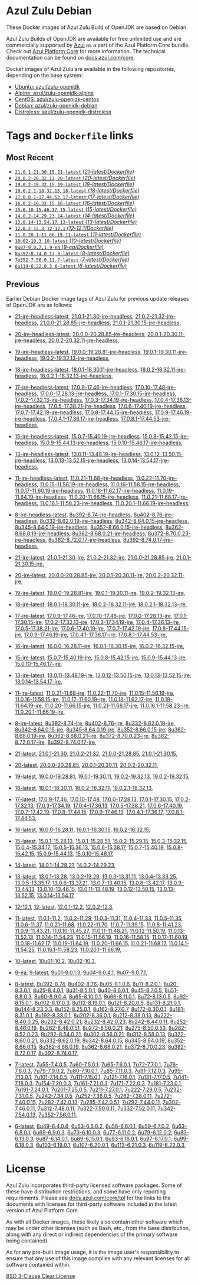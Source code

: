 Azul Zulu Debian
================

These Docker images of Azul Zulu Build of OpenJDK are based on Debian.

Azul Zulu Builds of OpenJDK are available for free unlimited use and are commercially supported by [Azul][1] as a part of the Azul Platform Core bundle.
Check out [Azul Platform Core][2] for more information. The technical documentation can be found on [docs.azul.com/core][3].

Docker images of Azul Zulu are available in the following repositories, depending on the base system:

  * [Ubuntu: azul/zulu-openjdk][4]
  * [Alpine: azul/zulu-openjdk-alpine][5]
  * [CentOS: azul/zulu-openjdk-centos][6]
  * [Debian: azul/zulu-openjdk-debian][7]
  * [Distroless: azul/zulu-openjdk-distroless][8]

Tags and `Dockerfile` links
===========================

Most Recent
-----------


  * [`21.0.1-21.30.15`, `21-latest` (*21-latest/Dockerfile)*][11]
  * [`20.0.2-20.32.11`, `20-latest` (*20-latest/Dockerfile)*][26]
  * [`19.0.2-19.32.15`, `19-latest` (*19-latest/Dockerfile)*][38]
  * [`18.0.2.1-18.32.13`, `18-latest` (*18-latest/Dockerfile)*][51]
  * [`17.0.8.1-17.44.53`, `17-latest` (*17-latest/Dockerfile)*][63]
  * [`16.0.2-16.32.15`, `16-latest` (*16-latest/Dockerfile)*][108]
  * [`15.0.10-15.46.17`, `15-latest` (*15-latest/Dockerfile)*][116]
  * [`14.0.2-14.29.23`, `14-latest` (*14-latest/Dockerfile)*][138]
  * [`13.0.14-13.54.17`, `13-latest` (*13-latest/Dockerfile)*][141]
  * [`12.0.2-12.3`, `12-12.1` (*12-12.1/Dockerfile)*][166]
  * [`11.0.20.1-11.66.19`, `11-latest` (*11-latest/Dockerfile)*][170]
  * [`10u02-10.3`, `10-latest` (*10-latest/Dockerfile)*][221]
  * [`9u07-9.0.7.1`, `9-ea` (*9-ea/Dockerfile)*][224]
  * [`8u392-8.74.0.17`, `8-latest` (*8-latest/Dockerfile)*][229]
  * [`7u352-7.56.0.11`, `7-latest` (*7-latest/Dockerfile)*][303]
  * [`6u119-6.22.0.3`, `6-latest` (*6-latest/Dockerfile)*][341]

Previous
--------

Earlier Debian Docker image tags of Azul Zulu for previous update releases of OpenJDK are as follows:


  * [21-jre-headless-latest][21],
  [21.0.1-21.30-jre-headless][22],
  [21.0.2-21.32-jre-headless][23],
  [21.0.0-21.28.85-jre-headless][24],
  [21.0.1-21.30.15-jre-headless][25],
  
  * [20-jre-headless-latest][34],
  [20.0.0-20.28.85-jre-headless][35],
  [20.0.1-20.30.11-jre-headless][36],
  [20.0.2-20.32.11-jre-headless][37],
  
  * [19-jre-headless-latest][47],
  [19.0.0-19.28.81-jre-headless][48],
  [19.0.1-19.30.11-jre-headless][49],
  [19.0.2-19.32.13-jre-headless][50],
  
  * [18-jre-headless-latest][59],
  [18.0.1-18.30.11-jre-headless][60],
  [18.0.2-18.32.11-jre-headless][61],
  [18.0.2.1-18.32.13-jre-headless][62],
  
  * [17-jre-headless-latest][93],
  [17.0.9-17.46-jre-headless][94],
  [17.0.10-17.48-jre-headless][95],
  [17.0.0-17.28.13-jre-headless][96],
  [17.0.1-17.30.15-jre-headless][97],
  [17.0.2-17.32.13-jre-headless][98],
  [17.0.3-17.34.19-jre-headless][99],
  [17.0.4-17.36.13-jre-headless][100],
  [17.0.5-17.38.21-jre-headless][101],
  [17.0.6-17.40.19-jre-headless][102],
  [17.0.7-17.42.19-jre-headless][103],
  [17.0.8-17.44.15-jre-headless][104],
  [17.0.9-17.46.19-jre-headless][105],
  [17.0.4.1-17.36.17-jre-headless][106],
  [17.0.8.1-17.44.53-jre-headless][107],
  
  * [15-jre-headless-latest][133],
  [15.0.7-15.40.19-jre-headless][134],
  [15.0.8-15.42.15-jre-headless][135],
  [15.0.9-15.44.13-jre-headless][136],
  [15.0.10-15.46.17-jre-headless][137],
  
  * [13-jre-headless-latest][161],
  [13.0.11-13.48.19-jre-headless][162],
  [13.0.12-13.50.15-jre-headless][163],
  [13.0.13-13.52.15-jre-headless][164],
  [13.0.14-13.54.17-jre-headless][165],
  
  * [11-jre-headless-latest][207],
  [11.0.21-11.68-jre-headless][210],
  [11.0.22-11.70-jre-headless][211],
  [11.0.15-11.56.19-jre-headless][212],
  [11.0.16-11.58.15-jre-headless][213],
  [11.0.17-11.60.19-jre-headless][214],
  [11.0.18-11.62.17-jre-headless][215],
  [11.0.19-11.64.19-jre-headless][216],
  [11.0.20-11.66.15-jre-headless][217],
  [11.0.21-11.68.17-jre-headless][218],
  [11.0.16.1-11.58.23-jre-headless][219],
  [11.0.20.1-11.66.19-jre-headless][220],
  
  * [8-jre-headless-latest][291],
  [8u392-8.74-jre-headless][292],
  [8u402-8.76-jre-headless][293],
  [8u332-8.62.0.19-jre-headless][294],
  [8u342-8.64.0.15-jre-headless][295],
  [8u345-8.64.0.19-jre-headless][296],
  [8u352-8.66.0.15-jre-headless][297],
  [8u362-8.68.0.19-jre-headless][298],
  [8u362-8.68.0.21-jre-headless][299],
  [8u372-8.70.0.23-jre-headless][300],
  [8u382-8.72.0.17-jre-headless][301],
  [8u392-8.74.0.17-jre-headless][302],
  
  * [21-jre-latest][14],
  [21.0.1-21.30-jre][17],
  [21.0.2-21.32-jre][18],
  [21.0.0-21.28.85-jre][19],
  [21.0.1-21.30.15-jre][20],
  
  * [20-jre-latest][27],
  [20.0.0-20.28.85-jre][31],
  [20.0.1-20.30.11-jre][32],
  [20.0.2-20.32.11-jre][33],
  
  * [19-jre-latest][39],
  [19.0.0-19.28.81-jre][44],
  [19.0.1-19.30.11-jre][45],
  [19.0.2-19.32.13-jre][46],
  
  * [18-jre-latest][52],
  [18.0.1-18.30.11-jre][56],
  [18.0.2-18.32.11-jre][57],
  [18.0.2.1-18.32.13-jre][58],
  
  * [17-jre-latest][65],
  [17.0.9-17.46-jre][77],
  [17.0.10-17.48-jre][78],
  [17.0.0-17.28.13-jre][81],
  [17.0.1-17.30.15-jre][82],
  [17.0.2-17.32.13-jre][83],
  [17.0.3-17.34.19-jre][84],
  [17.0.4-17.36.13-jre][85],
  [17.0.5-17.38.21-jre][86],
  [17.0.6-17.40.19-jre][87],
  [17.0.7-17.42.19-jre][88],
  [17.0.8-17.44.15-jre][89],
  [17.0.9-17.46.19-jre][90],
  [17.0.4.1-17.36.17-jre][91],
  [17.0.8.1-17.44.53-jre][92],
  
  * [16-jre-latest][109],
  [16.0.0-16.28.11-jre][113],
  [16.0.1-16.30.15-jre][114],
  [16.0.2-16.32.15-jre][115],
  
  * [15-jre-latest][117],
  [15.0.7-15.40.19-jre][129],
  [15.0.8-15.42.15-jre][130],
  [15.0.9-15.44.13-jre][131],
  [15.0.10-15.46.17-jre][132],
  
  * [13-jre-latest][144],
  [13.0.11-13.48.19-jre][157],
  [13.0.12-13.50.15-jre][158],
  [13.0.13-13.52.15-jre][159],
  [13.0.14-13.54.17-jre][160],
  
  * [11-jre-latest][177],
  [11.0.21-11.68-jre][195],
  [11.0.22-11.70-jre][196],
  [11.0.15-11.56.19-jre][200],
  [11.0.16-11.58.15-jre][201],
  [11.0.17-11.60.19-jre][202],
  [11.0.18-11.62.17-jre][203],
  [11.0.19-11.64.19-jre][204],
  [11.0.20-11.66.15-jre][205],
  [11.0.21-11.68.17-jre][206],
  [11.0.16.1-11.58.23-jre][208],
  [11.0.20.1-11.66.19-jre][209],
  
  * [8-jre-latest][232],
  [8u392-8.74-jre][257],
  [8u402-8.76-jre][258],
  [8u332-8.62.0.19-jre][282],
  [8u342-8.64.0.15-jre][283],
  [8u345-8.64.0.19-jre][284],
  [8u352-8.66.0.15-jre][285],
  [8u362-8.68.0.19-jre][286],
  [8u362-8.68.0.21-jre][287],
  [8u372-8.70.0.23-jre][288],
  [8u382-8.72.0.17-jre][289],
  [8u392-8.74.0.17-jre][290],
  
  * [21-latest][11],
  [21.0.1-21.30][12],
  [21.0.2-21.32][13],
  [21.0.0-21.28.85][15],
  [21.0.1-21.30.15][16],
  
  * [20-latest][26],
  [20.0.0-20.28.85][28],
  [20.0.1-20.30.11][29],
  [20.0.2-20.32.11][30],
  
  * [19-latest][38],
  [19.0.0-19.28.81][40],
  [19.0.1-19.30.11][41],
  [19.0.2-19.32.13][42],
  [19.0.2-19.32.15][43],
  
  * [18-latest][51],
  [18.0.1-18.30.11][53],
  [18.0.2-18.32.11][54],
  [18.0.2.1-18.32.13][55],
  
  * [17-latest][63],
  [17.0.9-17.46][64],
  [17.0.10-17.48][66],
  [17.0.0-17.28.13][67],
  [17.0.1-17.30.15][68],
  [17.0.2-17.32.13][69],
  [17.0.3-17.34.19][70],
  [17.0.4-17.36.13][71],
  [17.0.5-17.38.21][72],
  [17.0.6-17.40.19][73],
  [17.0.7-17.42.19][74],
  [17.0.8-17.44.15][75],
  [17.0.9-17.46.19][76],
  [17.0.4.1-17.36.17][79],
  [17.0.8.1-17.44.53][80],
  
  * [16-latest][108],
  [16.0.0-16.28.11][110],
  [16.0.1-16.30.15][111],
  [16.0.2-16.32.15][112],
  
  * [15-latest][116],
  [15.0.1-15.28.13][118],
  [15.0.1-15.28.51][119],
  [15.0.2-15.29.15][120],
  [15.0.3-15.32.15][121],
  [15.0.4-15.34.17][122],
  [15.0.5-15.36.13][123],
  [15.0.6-15.38.17][124],
  [15.0.7-15.40.19][125],
  [15.0.8-15.42.15][126],
  [15.0.9-15.44.13][127],
  [15.0.10-15.46.17][128],
  
  * [14-latest][138],
  [14.0.1-14.28.21][139],
  [14.0.2-14.29.23][140],
  
  * [13-latest][141],
  [13.0.1-13.28][142],
  [13.0.2-13.29][143],
  [13.0.3-13.31.11][145],
  [13.0.4-13.33.25][146],
  [13.0.5-13.35.17][147],
  [13.0.6-13.37.21][148],
  [13.0.7-13.40.15][149],
  [13.0.8-13.42.17][150],
  [13.0.9-13.44.13][151],
  [13.0.10-13.46.15][152],
  [13.0.11-13.48.19][153],
  [13.0.12-13.50.15][154],
  [13.0.13-13.52.15][155],
  [13.0.14-13.54.17][156],
  
  * [12-12.1][166],
  [12-latest][167],
  [12.0.1-12.2][168],
  [12.0.2-12.3][169],
  
  * [11-latest][170],
  [11.0.1-11.2][171],
  [11.0.2-11.29][172],
  [11.0.3-11.31][173],
  [11.0.4-11.33][174],
  [11.0.5-11.35][175],
  [11.0.6-11.37][176],
  [11.0.21-11.68][178],
  [11.0.22-11.70][179],
  [11.0.7-11.39.15][180],
  [11.0.8-11.41.23][181],
  [11.0.9-11.43.21][182],
  [11.0.10-11.45.27][183],
  [11.0.11-11.48.21][184],
  [11.0.12-11.50.19][185],
  [11.0.13-11.52.13][186],
  [11.0.14-11.54.23][187],
  [11.0.15-11.56.19][188],
  [11.0.16-11.58.15][189],
  [11.0.17-11.60.19][190],
  [11.0.18-11.62.17][191],
  [11.0.19-11.64.19][192],
  [11.0.20-11.66.15][193],
  [11.0.21-11.68.17][194],
  [11.0.14.1-11.54.25][197],
  [11.0.16.1-11.58.23][198],
  [11.0.20.1-11.66.19][199],
  
  * [10-latest][221],
  [10u01-10.2][222],
  [10u02-10.3][223],
  
  * [9-ea][224],
  [9-latest][225],
  [9u01-9.0.1.3][226],
  [9u04-9.0.4.1][227],
  [9u07-9.0.7.1][228],
  
  * [8-latest][229],
  [8u392-8.74][230],
  [8u402-8.76][231],
  [8u05-8.1.0.6][233],
  [8u11-8.2.0.1][234],
  [8u20-8.3.0.1][235],
  [8u25-8.4.0.1][236],
  [8u31-8.5.0.1][237],
  [8u40-8.6.0.1][238],
  [8u45-8.7.0.5][239],
  [8u51-8.8.0.3][240],
  [8u60-8.9.0.4][241],
  [8u65-8.10.0.1][242],
  [8u66-8.11.0.1][243],
  [8u72-8.13.0.5][244],
  [8u92-8.15.0.1][245],
  [8u102-8.17.0.3][246],
  [8u112-8.19.0.1][247],
  [8u121-8.20.0.5][248],
  [8u131-8.21.0.1][249],
  [8u144-8.23.0.3][250],
  [8u152-8.25.0.1][251],
  [8u162-8.27.0.7][252],
  [8u172-8.30.0.1][253],
  [8u181-8.31.0.1][254],
  [8u192-8.33.0.1][255],
  [8u202-8.36.0.1][256],
  [8u212-8.38.0.13][259],
  [8u222-8.40.0.25][260],
  [8u232-8.42.0.21][261],
  [8u232-8.42.0.23][262],
  [8u242-8.44.0.11][263],
  [8u252-8.46.0.19][264],
  [8u262-8.48.0.51][265],
  [8u272-8.50.0.21][266],
  [8u275-8.50.0.53][267],
  [8u282-8.52.0.23][268],
  [8u292-8.54.0.21][269],
  [8u302-8.56.0.21][270],
  [8u312-8.58.0.13][271],
  [8u322-8.60.0.21][272],
  [8u332-8.62.0.19][273],
  [8u342-8.64.0.15][274],
  [8u345-8.64.0.19][275],
  [8u352-8.66.0.15][276],
  [8u362-8.68.0.19][277],
  [8u362-8.68.0.21][278],
  [8u372-8.70.0.23][279],
  [8u382-8.72.0.17][280],
  [8u392-8.74.0.17][281],
  
  * [7-latest][303],
  [7u55-7.4.0.5][304],
  [7u60-7.5.0.1][305],
  [7u65-7.6.0.1][306],
  [7u72-7.7.0.1][307],
  [7u76-7.8.0.3][308],
  [7u79-7.9.0.2][309],
  [7u80-7.10.0.1][310],
  [7u85-7.11.0.3][311],
  [7u91-7.12.0.3][312],
  [7u95-7.13.0.1][313],
  [7u101-7.14.0.5][314],
  [7u111-7.15.0.1][315],
  [7u121-7.16.0.1][316],
  [7u131-7.17.0.5][317],
  [7u141-7.18.0.3][318],
  [7u154-7.20.0.3][319],
  [7u161-7.21.0.3][320],
  [7u171-7.22.0.3][321],
  [7u181-7.23.0.1][322],
  [7u191-7.24.0.1][323],
  [7u201-7.25.0.5][324],
  [7u211-7.27.0.1][325],
  [7u222-7.29.0.5][326],
  [7u232-7.31.0.5][327],
  [7u242-7.34.0.5][328],
  [7u252-7.36.0.5][329],
  [7u262-7.38.0.11][330],
  [7u272-7.40.0.15][331],
  [7u282-7.42.0.13][332],
  [7u285-7.42.0.51][333],
  [7u292-7.44.0.11][334],
  [7u302-7.46.0.11][335],
  [7u312-7.48.0.11][336],
  [7u322-7.50.0.11][337],
  [7u332-7.52.0.11][338],
  [7u342-7.54.0.13][339],
  [7u352-7.56.0.11][340],
  
  * [6-latest][341],
  [6u49-6.4.0.6][342],
  [6u53-6.5.0.2][343],
  [6u56-6.6.0.1][344],
  [6u59-6.7.0.2][345],
  [6u63-6.8.0.1][346],
  [6u69-6.9.0.3][347],
  [6u73-6.10.0.3][348],
  [6u77-6.11.0.2][349],
  [6u79-6.12.0.2][350],
  [6u83-6.13.0.3][351],
  [6u87-6.14.0.1][352],
  [6u89-6.15.0.1][353],
  [6u93-6.16.0.1][354],
  [6u97-6.17.0.1][355],
  [6u99-6.18.0.3][356],
  [6u103-6.19.0.1][357],
  [6u107-6.20.0.1][358],
  [6u113-6.21.0.3][359],
  [6u119-6.22.0.3][360],
  

License
=======

Azul Zulu incorporates third-party licensed software packages. Some of these have distribution restrictions, and some have only reporting requirements. Please see [docs.azul.com/core/tpl][9] for the links to the documents with licenses for third-party software included in the latest version of Azul Platform Core.

As with all Docker images, these likely also contain other software which may be under other licenses (such as Bash, etc., from the base distribution, along with any direct or indirect dependencies of the primary software being contained).

As for any pre-built image usage, it is the image user's responsibility to ensure that any use of this image complies with any relevant licenses for all software contained within.

[BSD 3-Clause Clear License][10]

  [1]: https://www.azul.com/
  [2]: https://www.azul.com/products/core/
  [3]: https://docs.azul.com/core/
  [4]: https://hub.docker.com/r/azul/zulu-openjdk
  [5]: https://hub.docker.com/r/azul/zulu-openjdk-alpine
  [6]: https://hub.docker.com/r/azul/zulu-openjdk-centos
  [7]: https://hub.docker.com/r/azul/zulu-openjdk-debian
  [8]: https://hub.docker.com/r/azul/zulu-openjdk-distroless
  [9]: https://docs.azul.com/core/tpl
  [10]: https://github.com/zulu-openjdk/zulu-openjdk/blob/master/LICENSE.txt


  [21]: https://github.com/zulu-openjdk/zulu-openjdk/blob/master/debian/21-jre-headless-latest/Dockerfile
  [22]: https://github.com/zulu-openjdk/zulu-openjdk/blob/master/debian/21.0.1-21.30-jre-headless/Dockerfile
  [23]: https://github.com/zulu-openjdk/zulu-openjdk/blob/master/debian/21.0.2-21.32-jre-headless/Dockerfile
  [24]: https://github.com/zulu-openjdk/zulu-openjdk/blob/master/debian/21.0.0-21.28.85-jre-headless/Dockerfile
  [25]: https://github.com/zulu-openjdk/zulu-openjdk/blob/master/debian/21.0.1-21.30.15-jre-headless/Dockerfile
  
  [34]: https://github.com/zulu-openjdk/zulu-openjdk/blob/master/debian/20-jre-headless-latest/Dockerfile
  [35]: https://github.com/zulu-openjdk/zulu-openjdk/blob/master/debian/20.0.0-20.28.85-jre-headless/Dockerfile
  [36]: https://github.com/zulu-openjdk/zulu-openjdk/blob/master/debian/20.0.1-20.30.11-jre-headless/Dockerfile
  [37]: https://github.com/zulu-openjdk/zulu-openjdk/blob/master/debian/20.0.2-20.32.11-jre-headless/Dockerfile
  
  [47]: https://github.com/zulu-openjdk/zulu-openjdk/blob/master/debian/19-jre-headless-latest/Dockerfile
  [48]: https://github.com/zulu-openjdk/zulu-openjdk/blob/master/debian/19.0.0-19.28.81-jre-headless/Dockerfile
  [49]: https://github.com/zulu-openjdk/zulu-openjdk/blob/master/debian/19.0.1-19.30.11-jre-headless/Dockerfile
  [50]: https://github.com/zulu-openjdk/zulu-openjdk/blob/master/debian/19.0.2-19.32.13-jre-headless/Dockerfile
  
  [59]: https://github.com/zulu-openjdk/zulu-openjdk/blob/master/debian/18-jre-headless-latest/Dockerfile
  [60]: https://github.com/zulu-openjdk/zulu-openjdk/blob/master/debian/18.0.1-18.30.11-jre-headless/Dockerfile
  [61]: https://github.com/zulu-openjdk/zulu-openjdk/blob/master/debian/18.0.2-18.32.11-jre-headless/Dockerfile
  [62]: https://github.com/zulu-openjdk/zulu-openjdk/blob/master/debian/18.0.2.1-18.32.13-jre-headless/Dockerfile
  
  [93]: https://github.com/zulu-openjdk/zulu-openjdk/blob/master/debian/17-jre-headless-latest/Dockerfile
  [94]: https://github.com/zulu-openjdk/zulu-openjdk/blob/master/debian/17.0.9-17.46-jre-headless/Dockerfile
  [95]: https://github.com/zulu-openjdk/zulu-openjdk/blob/master/debian/17.0.10-17.48-jre-headless/Dockerfile
  [96]: https://github.com/zulu-openjdk/zulu-openjdk/blob/master/debian/17.0.0-17.28.13-jre-headless/Dockerfile
  [97]: https://github.com/zulu-openjdk/zulu-openjdk/blob/master/debian/17.0.1-17.30.15-jre-headless/Dockerfile
  [98]: https://github.com/zulu-openjdk/zulu-openjdk/blob/master/debian/17.0.2-17.32.13-jre-headless/Dockerfile
  [99]: https://github.com/zulu-openjdk/zulu-openjdk/blob/master/debian/17.0.3-17.34.19-jre-headless/Dockerfile
  [100]: https://github.com/zulu-openjdk/zulu-openjdk/blob/master/debian/17.0.4-17.36.13-jre-headless/Dockerfile
  [101]: https://github.com/zulu-openjdk/zulu-openjdk/blob/master/debian/17.0.5-17.38.21-jre-headless/Dockerfile
  [102]: https://github.com/zulu-openjdk/zulu-openjdk/blob/master/debian/17.0.6-17.40.19-jre-headless/Dockerfile
  [103]: https://github.com/zulu-openjdk/zulu-openjdk/blob/master/debian/17.0.7-17.42.19-jre-headless/Dockerfile
  [104]: https://github.com/zulu-openjdk/zulu-openjdk/blob/master/debian/17.0.8-17.44.15-jre-headless/Dockerfile
  [105]: https://github.com/zulu-openjdk/zulu-openjdk/blob/master/debian/17.0.9-17.46.19-jre-headless/Dockerfile
  [106]: https://github.com/zulu-openjdk/zulu-openjdk/blob/master/debian/17.0.4.1-17.36.17-jre-headless/Dockerfile
  [107]: https://github.com/zulu-openjdk/zulu-openjdk/blob/master/debian/17.0.8.1-17.44.53-jre-headless/Dockerfile
  
  [133]: https://github.com/zulu-openjdk/zulu-openjdk/blob/master/debian/15-jre-headless-latest/Dockerfile
  [134]: https://github.com/zulu-openjdk/zulu-openjdk/blob/master/debian/15.0.7-15.40.19-jre-headless/Dockerfile
  [135]: https://github.com/zulu-openjdk/zulu-openjdk/blob/master/debian/15.0.8-15.42.15-jre-headless/Dockerfile
  [136]: https://github.com/zulu-openjdk/zulu-openjdk/blob/master/debian/15.0.9-15.44.13-jre-headless/Dockerfile
  [137]: https://github.com/zulu-openjdk/zulu-openjdk/blob/master/debian/15.0.10-15.46.17-jre-headless/Dockerfile
  
  [161]: https://github.com/zulu-openjdk/zulu-openjdk/blob/master/debian/13-jre-headless-latest/Dockerfile
  [162]: https://github.com/zulu-openjdk/zulu-openjdk/blob/master/debian/13.0.11-13.48.19-jre-headless/Dockerfile
  [163]: https://github.com/zulu-openjdk/zulu-openjdk/blob/master/debian/13.0.12-13.50.15-jre-headless/Dockerfile
  [164]: https://github.com/zulu-openjdk/zulu-openjdk/blob/master/debian/13.0.13-13.52.15-jre-headless/Dockerfile
  [165]: https://github.com/zulu-openjdk/zulu-openjdk/blob/master/debian/13.0.14-13.54.17-jre-headless/Dockerfile
  
  [207]: https://github.com/zulu-openjdk/zulu-openjdk/blob/master/debian/11-jre-headless-latest/Dockerfile
  [210]: https://github.com/zulu-openjdk/zulu-openjdk/blob/master/debian/11.0.21-11.68-jre-headless/Dockerfile
  [211]: https://github.com/zulu-openjdk/zulu-openjdk/blob/master/debian/11.0.22-11.70-jre-headless/Dockerfile
  [212]: https://github.com/zulu-openjdk/zulu-openjdk/blob/master/debian/11.0.15-11.56.19-jre-headless/Dockerfile
  [213]: https://github.com/zulu-openjdk/zulu-openjdk/blob/master/debian/11.0.16-11.58.15-jre-headless/Dockerfile
  [214]: https://github.com/zulu-openjdk/zulu-openjdk/blob/master/debian/11.0.17-11.60.19-jre-headless/Dockerfile
  [215]: https://github.com/zulu-openjdk/zulu-openjdk/blob/master/debian/11.0.18-11.62.17-jre-headless/Dockerfile
  [216]: https://github.com/zulu-openjdk/zulu-openjdk/blob/master/debian/11.0.19-11.64.19-jre-headless/Dockerfile
  [217]: https://github.com/zulu-openjdk/zulu-openjdk/blob/master/debian/11.0.20-11.66.15-jre-headless/Dockerfile
  [218]: https://github.com/zulu-openjdk/zulu-openjdk/blob/master/debian/11.0.21-11.68.17-jre-headless/Dockerfile
  [219]: https://github.com/zulu-openjdk/zulu-openjdk/blob/master/debian/11.0.16.1-11.58.23-jre-headless/Dockerfile
  [220]: https://github.com/zulu-openjdk/zulu-openjdk/blob/master/debian/11.0.20.1-11.66.19-jre-headless/Dockerfile
  
  [291]: https://github.com/zulu-openjdk/zulu-openjdk/blob/master/debian/8-jre-headless-latest/Dockerfile
  [292]: https://github.com/zulu-openjdk/zulu-openjdk/blob/master/debian/8u392-8.74-jre-headless/Dockerfile
  [293]: https://github.com/zulu-openjdk/zulu-openjdk/blob/master/debian/8u402-8.76-jre-headless/Dockerfile
  [294]: https://github.com/zulu-openjdk/zulu-openjdk/blob/master/debian/8u332-8.62.0.19-jre-headless/Dockerfile
  [295]: https://github.com/zulu-openjdk/zulu-openjdk/blob/master/debian/8u342-8.64.0.15-jre-headless/Dockerfile
  [296]: https://github.com/zulu-openjdk/zulu-openjdk/blob/master/debian/8u345-8.64.0.19-jre-headless/Dockerfile
  [297]: https://github.com/zulu-openjdk/zulu-openjdk/blob/master/debian/8u352-8.66.0.15-jre-headless/Dockerfile
  [298]: https://github.com/zulu-openjdk/zulu-openjdk/blob/master/debian/8u362-8.68.0.19-jre-headless/Dockerfile
  [299]: https://github.com/zulu-openjdk/zulu-openjdk/blob/master/debian/8u362-8.68.0.21-jre-headless/Dockerfile
  [300]: https://github.com/zulu-openjdk/zulu-openjdk/blob/master/debian/8u372-8.70.0.23-jre-headless/Dockerfile
  [301]: https://github.com/zulu-openjdk/zulu-openjdk/blob/master/debian/8u382-8.72.0.17-jre-headless/Dockerfile
  [302]: https://github.com/zulu-openjdk/zulu-openjdk/blob/master/debian/8u392-8.74.0.17-jre-headless/Dockerfile
  
  [14]: https://github.com/zulu-openjdk/zulu-openjdk/blob/master/debian/21-jre-latest/Dockerfile
  [17]: https://github.com/zulu-openjdk/zulu-openjdk/blob/master/debian/21.0.1-21.30-jre/Dockerfile
  [18]: https://github.com/zulu-openjdk/zulu-openjdk/blob/master/debian/21.0.2-21.32-jre/Dockerfile
  [19]: https://github.com/zulu-openjdk/zulu-openjdk/blob/master/debian/21.0.0-21.28.85-jre/Dockerfile
  [20]: https://github.com/zulu-openjdk/zulu-openjdk/blob/master/debian/21.0.1-21.30.15-jre/Dockerfile
  
  [27]: https://github.com/zulu-openjdk/zulu-openjdk/blob/master/debian/20-jre-latest/Dockerfile
  [31]: https://github.com/zulu-openjdk/zulu-openjdk/blob/master/debian/20.0.0-20.28.85-jre/Dockerfile
  [32]: https://github.com/zulu-openjdk/zulu-openjdk/blob/master/debian/20.0.1-20.30.11-jre/Dockerfile
  [33]: https://github.com/zulu-openjdk/zulu-openjdk/blob/master/debian/20.0.2-20.32.11-jre/Dockerfile
  
  [39]: https://github.com/zulu-openjdk/zulu-openjdk/blob/master/debian/19-jre-latest/Dockerfile
  [44]: https://github.com/zulu-openjdk/zulu-openjdk/blob/master/debian/19.0.0-19.28.81-jre/Dockerfile
  [45]: https://github.com/zulu-openjdk/zulu-openjdk/blob/master/debian/19.0.1-19.30.11-jre/Dockerfile
  [46]: https://github.com/zulu-openjdk/zulu-openjdk/blob/master/debian/19.0.2-19.32.13-jre/Dockerfile
  
  [52]: https://github.com/zulu-openjdk/zulu-openjdk/blob/master/debian/18-jre-latest/Dockerfile
  [56]: https://github.com/zulu-openjdk/zulu-openjdk/blob/master/debian/18.0.1-18.30.11-jre/Dockerfile
  [57]: https://github.com/zulu-openjdk/zulu-openjdk/blob/master/debian/18.0.2-18.32.11-jre/Dockerfile
  [58]: https://github.com/zulu-openjdk/zulu-openjdk/blob/master/debian/18.0.2.1-18.32.13-jre/Dockerfile
  
  [65]: https://github.com/zulu-openjdk/zulu-openjdk/blob/master/debian/17-jre-latest/Dockerfile
  [77]: https://github.com/zulu-openjdk/zulu-openjdk/blob/master/debian/17.0.9-17.46-jre/Dockerfile
  [78]: https://github.com/zulu-openjdk/zulu-openjdk/blob/master/debian/17.0.10-17.48-jre/Dockerfile
  [81]: https://github.com/zulu-openjdk/zulu-openjdk/blob/master/debian/17.0.0-17.28.13-jre/Dockerfile
  [82]: https://github.com/zulu-openjdk/zulu-openjdk/blob/master/debian/17.0.1-17.30.15-jre/Dockerfile
  [83]: https://github.com/zulu-openjdk/zulu-openjdk/blob/master/debian/17.0.2-17.32.13-jre/Dockerfile
  [84]: https://github.com/zulu-openjdk/zulu-openjdk/blob/master/debian/17.0.3-17.34.19-jre/Dockerfile
  [85]: https://github.com/zulu-openjdk/zulu-openjdk/blob/master/debian/17.0.4-17.36.13-jre/Dockerfile
  [86]: https://github.com/zulu-openjdk/zulu-openjdk/blob/master/debian/17.0.5-17.38.21-jre/Dockerfile
  [87]: https://github.com/zulu-openjdk/zulu-openjdk/blob/master/debian/17.0.6-17.40.19-jre/Dockerfile
  [88]: https://github.com/zulu-openjdk/zulu-openjdk/blob/master/debian/17.0.7-17.42.19-jre/Dockerfile
  [89]: https://github.com/zulu-openjdk/zulu-openjdk/blob/master/debian/17.0.8-17.44.15-jre/Dockerfile
  [90]: https://github.com/zulu-openjdk/zulu-openjdk/blob/master/debian/17.0.9-17.46.19-jre/Dockerfile
  [91]: https://github.com/zulu-openjdk/zulu-openjdk/blob/master/debian/17.0.4.1-17.36.17-jre/Dockerfile
  [92]: https://github.com/zulu-openjdk/zulu-openjdk/blob/master/debian/17.0.8.1-17.44.53-jre/Dockerfile
  
  [109]: https://github.com/zulu-openjdk/zulu-openjdk/blob/master/debian/16-jre-latest/Dockerfile
  [113]: https://github.com/zulu-openjdk/zulu-openjdk/blob/master/debian/16.0.0-16.28.11-jre/Dockerfile
  [114]: https://github.com/zulu-openjdk/zulu-openjdk/blob/master/debian/16.0.1-16.30.15-jre/Dockerfile
  [115]: https://github.com/zulu-openjdk/zulu-openjdk/blob/master/debian/16.0.2-16.32.15-jre/Dockerfile
  
  [117]: https://github.com/zulu-openjdk/zulu-openjdk/blob/master/debian/15-jre-latest/Dockerfile
  [129]: https://github.com/zulu-openjdk/zulu-openjdk/blob/master/debian/15.0.7-15.40.19-jre/Dockerfile
  [130]: https://github.com/zulu-openjdk/zulu-openjdk/blob/master/debian/15.0.8-15.42.15-jre/Dockerfile
  [131]: https://github.com/zulu-openjdk/zulu-openjdk/blob/master/debian/15.0.9-15.44.13-jre/Dockerfile
  [132]: https://github.com/zulu-openjdk/zulu-openjdk/blob/master/debian/15.0.10-15.46.17-jre/Dockerfile
  
  [144]: https://github.com/zulu-openjdk/zulu-openjdk/blob/master/debian/13-jre-latest/Dockerfile
  [157]: https://github.com/zulu-openjdk/zulu-openjdk/blob/master/debian/13.0.11-13.48.19-jre/Dockerfile
  [158]: https://github.com/zulu-openjdk/zulu-openjdk/blob/master/debian/13.0.12-13.50.15-jre/Dockerfile
  [159]: https://github.com/zulu-openjdk/zulu-openjdk/blob/master/debian/13.0.13-13.52.15-jre/Dockerfile
  [160]: https://github.com/zulu-openjdk/zulu-openjdk/blob/master/debian/13.0.14-13.54.17-jre/Dockerfile
  
  [177]: https://github.com/zulu-openjdk/zulu-openjdk/blob/master/debian/11-jre-latest/Dockerfile
  [195]: https://github.com/zulu-openjdk/zulu-openjdk/blob/master/debian/11.0.21-11.68-jre/Dockerfile
  [196]: https://github.com/zulu-openjdk/zulu-openjdk/blob/master/debian/11.0.22-11.70-jre/Dockerfile
  [200]: https://github.com/zulu-openjdk/zulu-openjdk/blob/master/debian/11.0.15-11.56.19-jre/Dockerfile
  [201]: https://github.com/zulu-openjdk/zulu-openjdk/blob/master/debian/11.0.16-11.58.15-jre/Dockerfile
  [202]: https://github.com/zulu-openjdk/zulu-openjdk/blob/master/debian/11.0.17-11.60.19-jre/Dockerfile
  [203]: https://github.com/zulu-openjdk/zulu-openjdk/blob/master/debian/11.0.18-11.62.17-jre/Dockerfile
  [204]: https://github.com/zulu-openjdk/zulu-openjdk/blob/master/debian/11.0.19-11.64.19-jre/Dockerfile
  [205]: https://github.com/zulu-openjdk/zulu-openjdk/blob/master/debian/11.0.20-11.66.15-jre/Dockerfile
  [206]: https://github.com/zulu-openjdk/zulu-openjdk/blob/master/debian/11.0.21-11.68.17-jre/Dockerfile
  [208]: https://github.com/zulu-openjdk/zulu-openjdk/blob/master/debian/11.0.16.1-11.58.23-jre/Dockerfile
  [209]: https://github.com/zulu-openjdk/zulu-openjdk/blob/master/debian/11.0.20.1-11.66.19-jre/Dockerfile
  
  [232]: https://github.com/zulu-openjdk/zulu-openjdk/blob/master/debian/8-jre-latest/Dockerfile
  [257]: https://github.com/zulu-openjdk/zulu-openjdk/blob/master/debian/8u392-8.74-jre/Dockerfile
  [258]: https://github.com/zulu-openjdk/zulu-openjdk/blob/master/debian/8u402-8.76-jre/Dockerfile
  [282]: https://github.com/zulu-openjdk/zulu-openjdk/blob/master/debian/8u332-8.62.0.19-jre/Dockerfile
  [283]: https://github.com/zulu-openjdk/zulu-openjdk/blob/master/debian/8u342-8.64.0.15-jre/Dockerfile
  [284]: https://github.com/zulu-openjdk/zulu-openjdk/blob/master/debian/8u345-8.64.0.19-jre/Dockerfile
  [285]: https://github.com/zulu-openjdk/zulu-openjdk/blob/master/debian/8u352-8.66.0.15-jre/Dockerfile
  [286]: https://github.com/zulu-openjdk/zulu-openjdk/blob/master/debian/8u362-8.68.0.19-jre/Dockerfile
  [287]: https://github.com/zulu-openjdk/zulu-openjdk/blob/master/debian/8u362-8.68.0.21-jre/Dockerfile
  [288]: https://github.com/zulu-openjdk/zulu-openjdk/blob/master/debian/8u372-8.70.0.23-jre/Dockerfile
  [289]: https://github.com/zulu-openjdk/zulu-openjdk/blob/master/debian/8u382-8.72.0.17-jre/Dockerfile
  [290]: https://github.com/zulu-openjdk/zulu-openjdk/blob/master/debian/8u392-8.74.0.17-jre/Dockerfile
  
  [11]: https://github.com/zulu-openjdk/zulu-openjdk/blob/master/debian/21-latest/Dockerfile
  [12]: https://github.com/zulu-openjdk/zulu-openjdk/blob/master/debian/21.0.1-21.30/Dockerfile
  [13]: https://github.com/zulu-openjdk/zulu-openjdk/blob/master/debian/21.0.2-21.32/Dockerfile
  [15]: https://github.com/zulu-openjdk/zulu-openjdk/blob/master/debian/21.0.0-21.28.85/Dockerfile
  [16]: https://github.com/zulu-openjdk/zulu-openjdk/blob/master/debian/21.0.1-21.30.15/Dockerfile
  
  [26]: https://github.com/zulu-openjdk/zulu-openjdk/blob/master/debian/20-latest/Dockerfile
  [28]: https://github.com/zulu-openjdk/zulu-openjdk/blob/master/debian/20.0.0-20.28.85/Dockerfile
  [29]: https://github.com/zulu-openjdk/zulu-openjdk/blob/master/debian/20.0.1-20.30.11/Dockerfile
  [30]: https://github.com/zulu-openjdk/zulu-openjdk/blob/master/debian/20.0.2-20.32.11/Dockerfile
  
  [38]: https://github.com/zulu-openjdk/zulu-openjdk/blob/master/debian/19-latest/Dockerfile
  [40]: https://github.com/zulu-openjdk/zulu-openjdk/blob/master/debian/19.0.0-19.28.81/Dockerfile
  [41]: https://github.com/zulu-openjdk/zulu-openjdk/blob/master/debian/19.0.1-19.30.11/Dockerfile
  [42]: https://github.com/zulu-openjdk/zulu-openjdk/blob/master/debian/19.0.2-19.32.13/Dockerfile
  [43]: https://github.com/zulu-openjdk/zulu-openjdk/blob/master/debian/19.0.2-19.32.15/Dockerfile
  
  [51]: https://github.com/zulu-openjdk/zulu-openjdk/blob/master/debian/18-latest/Dockerfile
  [53]: https://github.com/zulu-openjdk/zulu-openjdk/blob/master/debian/18.0.1-18.30.11/Dockerfile
  [54]: https://github.com/zulu-openjdk/zulu-openjdk/blob/master/debian/18.0.2-18.32.11/Dockerfile
  [55]: https://github.com/zulu-openjdk/zulu-openjdk/blob/master/debian/18.0.2.1-18.32.13/Dockerfile
  
  [63]: https://github.com/zulu-openjdk/zulu-openjdk/blob/master/debian/17-latest/Dockerfile
  [64]: https://github.com/zulu-openjdk/zulu-openjdk/blob/master/debian/17.0.9-17.46/Dockerfile
  [66]: https://github.com/zulu-openjdk/zulu-openjdk/blob/master/debian/17.0.10-17.48/Dockerfile
  [67]: https://github.com/zulu-openjdk/zulu-openjdk/blob/master/debian/17.0.0-17.28.13/Dockerfile
  [68]: https://github.com/zulu-openjdk/zulu-openjdk/blob/master/debian/17.0.1-17.30.15/Dockerfile
  [69]: https://github.com/zulu-openjdk/zulu-openjdk/blob/master/debian/17.0.2-17.32.13/Dockerfile
  [70]: https://github.com/zulu-openjdk/zulu-openjdk/blob/master/debian/17.0.3-17.34.19/Dockerfile
  [71]: https://github.com/zulu-openjdk/zulu-openjdk/blob/master/debian/17.0.4-17.36.13/Dockerfile
  [72]: https://github.com/zulu-openjdk/zulu-openjdk/blob/master/debian/17.0.5-17.38.21/Dockerfile
  [73]: https://github.com/zulu-openjdk/zulu-openjdk/blob/master/debian/17.0.6-17.40.19/Dockerfile
  [74]: https://github.com/zulu-openjdk/zulu-openjdk/blob/master/debian/17.0.7-17.42.19/Dockerfile
  [75]: https://github.com/zulu-openjdk/zulu-openjdk/blob/master/debian/17.0.8-17.44.15/Dockerfile
  [76]: https://github.com/zulu-openjdk/zulu-openjdk/blob/master/debian/17.0.9-17.46.19/Dockerfile
  [79]: https://github.com/zulu-openjdk/zulu-openjdk/blob/master/debian/17.0.4.1-17.36.17/Dockerfile
  [80]: https://github.com/zulu-openjdk/zulu-openjdk/blob/master/debian/17.0.8.1-17.44.53/Dockerfile
  
  [108]: https://github.com/zulu-openjdk/zulu-openjdk/blob/master/debian/16-latest/Dockerfile
  [110]: https://github.com/zulu-openjdk/zulu-openjdk/blob/master/debian/16.0.0-16.28.11/Dockerfile
  [111]: https://github.com/zulu-openjdk/zulu-openjdk/blob/master/debian/16.0.1-16.30.15/Dockerfile
  [112]: https://github.com/zulu-openjdk/zulu-openjdk/blob/master/debian/16.0.2-16.32.15/Dockerfile
  
  [116]: https://github.com/zulu-openjdk/zulu-openjdk/blob/master/debian/15-latest/Dockerfile
  [118]: https://github.com/zulu-openjdk/zulu-openjdk/blob/master/debian/15.0.1-15.28.13/Dockerfile
  [119]: https://github.com/zulu-openjdk/zulu-openjdk/blob/master/debian/15.0.1-15.28.51/Dockerfile
  [120]: https://github.com/zulu-openjdk/zulu-openjdk/blob/master/debian/15.0.2-15.29.15/Dockerfile
  [121]: https://github.com/zulu-openjdk/zulu-openjdk/blob/master/debian/15.0.3-15.32.15/Dockerfile
  [122]: https://github.com/zulu-openjdk/zulu-openjdk/blob/master/debian/15.0.4-15.34.17/Dockerfile
  [123]: https://github.com/zulu-openjdk/zulu-openjdk/blob/master/debian/15.0.5-15.36.13/Dockerfile
  [124]: https://github.com/zulu-openjdk/zulu-openjdk/blob/master/debian/15.0.6-15.38.17/Dockerfile
  [125]: https://github.com/zulu-openjdk/zulu-openjdk/blob/master/debian/15.0.7-15.40.19/Dockerfile
  [126]: https://github.com/zulu-openjdk/zulu-openjdk/blob/master/debian/15.0.8-15.42.15/Dockerfile
  [127]: https://github.com/zulu-openjdk/zulu-openjdk/blob/master/debian/15.0.9-15.44.13/Dockerfile
  [128]: https://github.com/zulu-openjdk/zulu-openjdk/blob/master/debian/15.0.10-15.46.17/Dockerfile
  
  [138]: https://github.com/zulu-openjdk/zulu-openjdk/blob/master/debian/14-latest/Dockerfile
  [139]: https://github.com/zulu-openjdk/zulu-openjdk/blob/master/debian/14.0.1-14.28.21/Dockerfile
  [140]: https://github.com/zulu-openjdk/zulu-openjdk/blob/master/debian/14.0.2-14.29.23/Dockerfile
  
  [141]: https://github.com/zulu-openjdk/zulu-openjdk/blob/master/debian/13-latest/Dockerfile
  [142]: https://github.com/zulu-openjdk/zulu-openjdk/blob/master/debian/13.0.1-13.28/Dockerfile
  [143]: https://github.com/zulu-openjdk/zulu-openjdk/blob/master/debian/13.0.2-13.29/Dockerfile
  [145]: https://github.com/zulu-openjdk/zulu-openjdk/blob/master/debian/13.0.3-13.31.11/Dockerfile
  [146]: https://github.com/zulu-openjdk/zulu-openjdk/blob/master/debian/13.0.4-13.33.25/Dockerfile
  [147]: https://github.com/zulu-openjdk/zulu-openjdk/blob/master/debian/13.0.5-13.35.17/Dockerfile
  [148]: https://github.com/zulu-openjdk/zulu-openjdk/blob/master/debian/13.0.6-13.37.21/Dockerfile
  [149]: https://github.com/zulu-openjdk/zulu-openjdk/blob/master/debian/13.0.7-13.40.15/Dockerfile
  [150]: https://github.com/zulu-openjdk/zulu-openjdk/blob/master/debian/13.0.8-13.42.17/Dockerfile
  [151]: https://github.com/zulu-openjdk/zulu-openjdk/blob/master/debian/13.0.9-13.44.13/Dockerfile
  [152]: https://github.com/zulu-openjdk/zulu-openjdk/blob/master/debian/13.0.10-13.46.15/Dockerfile
  [153]: https://github.com/zulu-openjdk/zulu-openjdk/blob/master/debian/13.0.11-13.48.19/Dockerfile
  [154]: https://github.com/zulu-openjdk/zulu-openjdk/blob/master/debian/13.0.12-13.50.15/Dockerfile
  [155]: https://github.com/zulu-openjdk/zulu-openjdk/blob/master/debian/13.0.13-13.52.15/Dockerfile
  [156]: https://github.com/zulu-openjdk/zulu-openjdk/blob/master/debian/13.0.14-13.54.17/Dockerfile
  
  [166]: https://github.com/zulu-openjdk/zulu-openjdk/blob/master/debian/12-12.1/Dockerfile
  [167]: https://github.com/zulu-openjdk/zulu-openjdk/blob/master/debian/12-latest/Dockerfile
  [168]: https://github.com/zulu-openjdk/zulu-openjdk/blob/master/debian/12.0.1-12.2/Dockerfile
  [169]: https://github.com/zulu-openjdk/zulu-openjdk/blob/master/debian/12.0.2-12.3/Dockerfile
  
  [170]: https://github.com/zulu-openjdk/zulu-openjdk/blob/master/debian/11-latest/Dockerfile
  [171]: https://github.com/zulu-openjdk/zulu-openjdk/blob/master/debian/11.0.1-11.2/Dockerfile
  [172]: https://github.com/zulu-openjdk/zulu-openjdk/blob/master/debian/11.0.2-11.29/Dockerfile
  [173]: https://github.com/zulu-openjdk/zulu-openjdk/blob/master/debian/11.0.3-11.31/Dockerfile
  [174]: https://github.com/zulu-openjdk/zulu-openjdk/blob/master/debian/11.0.4-11.33/Dockerfile
  [175]: https://github.com/zulu-openjdk/zulu-openjdk/blob/master/debian/11.0.5-11.35/Dockerfile
  [176]: https://github.com/zulu-openjdk/zulu-openjdk/blob/master/debian/11.0.6-11.37/Dockerfile
  [178]: https://github.com/zulu-openjdk/zulu-openjdk/blob/master/debian/11.0.21-11.68/Dockerfile
  [179]: https://github.com/zulu-openjdk/zulu-openjdk/blob/master/debian/11.0.22-11.70/Dockerfile
  [180]: https://github.com/zulu-openjdk/zulu-openjdk/blob/master/debian/11.0.7-11.39.15/Dockerfile
  [181]: https://github.com/zulu-openjdk/zulu-openjdk/blob/master/debian/11.0.8-11.41.23/Dockerfile
  [182]: https://github.com/zulu-openjdk/zulu-openjdk/blob/master/debian/11.0.9-11.43.21/Dockerfile
  [183]: https://github.com/zulu-openjdk/zulu-openjdk/blob/master/debian/11.0.10-11.45.27/Dockerfile
  [184]: https://github.com/zulu-openjdk/zulu-openjdk/blob/master/debian/11.0.11-11.48.21/Dockerfile
  [185]: https://github.com/zulu-openjdk/zulu-openjdk/blob/master/debian/11.0.12-11.50.19/Dockerfile
  [186]: https://github.com/zulu-openjdk/zulu-openjdk/blob/master/debian/11.0.13-11.52.13/Dockerfile
  [187]: https://github.com/zulu-openjdk/zulu-openjdk/blob/master/debian/11.0.14-11.54.23/Dockerfile
  [188]: https://github.com/zulu-openjdk/zulu-openjdk/blob/master/debian/11.0.15-11.56.19/Dockerfile
  [189]: https://github.com/zulu-openjdk/zulu-openjdk/blob/master/debian/11.0.16-11.58.15/Dockerfile
  [190]: https://github.com/zulu-openjdk/zulu-openjdk/blob/master/debian/11.0.17-11.60.19/Dockerfile
  [191]: https://github.com/zulu-openjdk/zulu-openjdk/blob/master/debian/11.0.18-11.62.17/Dockerfile
  [192]: https://github.com/zulu-openjdk/zulu-openjdk/blob/master/debian/11.0.19-11.64.19/Dockerfile
  [193]: https://github.com/zulu-openjdk/zulu-openjdk/blob/master/debian/11.0.20-11.66.15/Dockerfile
  [194]: https://github.com/zulu-openjdk/zulu-openjdk/blob/master/debian/11.0.21-11.68.17/Dockerfile
  [197]: https://github.com/zulu-openjdk/zulu-openjdk/blob/master/debian/11.0.14.1-11.54.25/Dockerfile
  [198]: https://github.com/zulu-openjdk/zulu-openjdk/blob/master/debian/11.0.16.1-11.58.23/Dockerfile
  [199]: https://github.com/zulu-openjdk/zulu-openjdk/blob/master/debian/11.0.20.1-11.66.19/Dockerfile
  
  [221]: https://github.com/zulu-openjdk/zulu-openjdk/blob/master/debian/10-latest/Dockerfile
  [222]: https://github.com/zulu-openjdk/zulu-openjdk/blob/master/debian/10u01-10.2/Dockerfile
  [223]: https://github.com/zulu-openjdk/zulu-openjdk/blob/master/debian/10u02-10.3/Dockerfile
  
  [224]: https://github.com/zulu-openjdk/zulu-openjdk/blob/master/debian/9-ea/Dockerfile
  [225]: https://github.com/zulu-openjdk/zulu-openjdk/blob/master/debian/9-latest/Dockerfile
  [226]: https://github.com/zulu-openjdk/zulu-openjdk/blob/master/debian/9u01-9.0.1.3/Dockerfile
  [227]: https://github.com/zulu-openjdk/zulu-openjdk/blob/master/debian/9u04-9.0.4.1/Dockerfile
  [228]: https://github.com/zulu-openjdk/zulu-openjdk/blob/master/debian/9u07-9.0.7.1/Dockerfile
  
  [229]: https://github.com/zulu-openjdk/zulu-openjdk/blob/master/debian/8-latest/Dockerfile
  [230]: https://github.com/zulu-openjdk/zulu-openjdk/blob/master/debian/8u392-8.74/Dockerfile
  [231]: https://github.com/zulu-openjdk/zulu-openjdk/blob/master/debian/8u402-8.76/Dockerfile
  [233]: https://github.com/zulu-openjdk/zulu-openjdk/blob/master/debian/8u05-8.1.0.6/Dockerfile
  [234]: https://github.com/zulu-openjdk/zulu-openjdk/blob/master/debian/8u11-8.2.0.1/Dockerfile
  [235]: https://github.com/zulu-openjdk/zulu-openjdk/blob/master/debian/8u20-8.3.0.1/Dockerfile
  [236]: https://github.com/zulu-openjdk/zulu-openjdk/blob/master/debian/8u25-8.4.0.1/Dockerfile
  [237]: https://github.com/zulu-openjdk/zulu-openjdk/blob/master/debian/8u31-8.5.0.1/Dockerfile
  [238]: https://github.com/zulu-openjdk/zulu-openjdk/blob/master/debian/8u40-8.6.0.1/Dockerfile
  [239]: https://github.com/zulu-openjdk/zulu-openjdk/blob/master/debian/8u45-8.7.0.5/Dockerfile
  [240]: https://github.com/zulu-openjdk/zulu-openjdk/blob/master/debian/8u51-8.8.0.3/Dockerfile
  [241]: https://github.com/zulu-openjdk/zulu-openjdk/blob/master/debian/8u60-8.9.0.4/Dockerfile
  [242]: https://github.com/zulu-openjdk/zulu-openjdk/blob/master/debian/8u65-8.10.0.1/Dockerfile
  [243]: https://github.com/zulu-openjdk/zulu-openjdk/blob/master/debian/8u66-8.11.0.1/Dockerfile
  [244]: https://github.com/zulu-openjdk/zulu-openjdk/blob/master/debian/8u72-8.13.0.5/Dockerfile
  [245]: https://github.com/zulu-openjdk/zulu-openjdk/blob/master/debian/8u92-8.15.0.1/Dockerfile
  [246]: https://github.com/zulu-openjdk/zulu-openjdk/blob/master/debian/8u102-8.17.0.3/Dockerfile
  [247]: https://github.com/zulu-openjdk/zulu-openjdk/blob/master/debian/8u112-8.19.0.1/Dockerfile
  [248]: https://github.com/zulu-openjdk/zulu-openjdk/blob/master/debian/8u121-8.20.0.5/Dockerfile
  [249]: https://github.com/zulu-openjdk/zulu-openjdk/blob/master/debian/8u131-8.21.0.1/Dockerfile
  [250]: https://github.com/zulu-openjdk/zulu-openjdk/blob/master/debian/8u144-8.23.0.3/Dockerfile
  [251]: https://github.com/zulu-openjdk/zulu-openjdk/blob/master/debian/8u152-8.25.0.1/Dockerfile
  [252]: https://github.com/zulu-openjdk/zulu-openjdk/blob/master/debian/8u162-8.27.0.7/Dockerfile
  [253]: https://github.com/zulu-openjdk/zulu-openjdk/blob/master/debian/8u172-8.30.0.1/Dockerfile
  [254]: https://github.com/zulu-openjdk/zulu-openjdk/blob/master/debian/8u181-8.31.0.1/Dockerfile
  [255]: https://github.com/zulu-openjdk/zulu-openjdk/blob/master/debian/8u192-8.33.0.1/Dockerfile
  [256]: https://github.com/zulu-openjdk/zulu-openjdk/blob/master/debian/8u202-8.36.0.1/Dockerfile
  [259]: https://github.com/zulu-openjdk/zulu-openjdk/blob/master/debian/8u212-8.38.0.13/Dockerfile
  [260]: https://github.com/zulu-openjdk/zulu-openjdk/blob/master/debian/8u222-8.40.0.25/Dockerfile
  [261]: https://github.com/zulu-openjdk/zulu-openjdk/blob/master/debian/8u232-8.42.0.21/Dockerfile
  [262]: https://github.com/zulu-openjdk/zulu-openjdk/blob/master/debian/8u232-8.42.0.23/Dockerfile
  [263]: https://github.com/zulu-openjdk/zulu-openjdk/blob/master/debian/8u242-8.44.0.11/Dockerfile
  [264]: https://github.com/zulu-openjdk/zulu-openjdk/blob/master/debian/8u252-8.46.0.19/Dockerfile
  [265]: https://github.com/zulu-openjdk/zulu-openjdk/blob/master/debian/8u262-8.48.0.51/Dockerfile
  [266]: https://github.com/zulu-openjdk/zulu-openjdk/blob/master/debian/8u272-8.50.0.21/Dockerfile
  [267]: https://github.com/zulu-openjdk/zulu-openjdk/blob/master/debian/8u275-8.50.0.53/Dockerfile
  [268]: https://github.com/zulu-openjdk/zulu-openjdk/blob/master/debian/8u282-8.52.0.23/Dockerfile
  [269]: https://github.com/zulu-openjdk/zulu-openjdk/blob/master/debian/8u292-8.54.0.21/Dockerfile
  [270]: https://github.com/zulu-openjdk/zulu-openjdk/blob/master/debian/8u302-8.56.0.21/Dockerfile
  [271]: https://github.com/zulu-openjdk/zulu-openjdk/blob/master/debian/8u312-8.58.0.13/Dockerfile
  [272]: https://github.com/zulu-openjdk/zulu-openjdk/blob/master/debian/8u322-8.60.0.21/Dockerfile
  [273]: https://github.com/zulu-openjdk/zulu-openjdk/blob/master/debian/8u332-8.62.0.19/Dockerfile
  [274]: https://github.com/zulu-openjdk/zulu-openjdk/blob/master/debian/8u342-8.64.0.15/Dockerfile
  [275]: https://github.com/zulu-openjdk/zulu-openjdk/blob/master/debian/8u345-8.64.0.19/Dockerfile
  [276]: https://github.com/zulu-openjdk/zulu-openjdk/blob/master/debian/8u352-8.66.0.15/Dockerfile
  [277]: https://github.com/zulu-openjdk/zulu-openjdk/blob/master/debian/8u362-8.68.0.19/Dockerfile
  [278]: https://github.com/zulu-openjdk/zulu-openjdk/blob/master/debian/8u362-8.68.0.21/Dockerfile
  [279]: https://github.com/zulu-openjdk/zulu-openjdk/blob/master/debian/8u372-8.70.0.23/Dockerfile
  [280]: https://github.com/zulu-openjdk/zulu-openjdk/blob/master/debian/8u382-8.72.0.17/Dockerfile
  [281]: https://github.com/zulu-openjdk/zulu-openjdk/blob/master/debian/8u392-8.74.0.17/Dockerfile
  
  [303]: https://github.com/zulu-openjdk/zulu-openjdk/blob/master/debian/7-latest/Dockerfile
  [304]: https://github.com/zulu-openjdk/zulu-openjdk/blob/master/debian/7u55-7.4.0.5/Dockerfile
  [305]: https://github.com/zulu-openjdk/zulu-openjdk/blob/master/debian/7u60-7.5.0.1/Dockerfile
  [306]: https://github.com/zulu-openjdk/zulu-openjdk/blob/master/debian/7u65-7.6.0.1/Dockerfile
  [307]: https://github.com/zulu-openjdk/zulu-openjdk/blob/master/debian/7u72-7.7.0.1/Dockerfile
  [308]: https://github.com/zulu-openjdk/zulu-openjdk/blob/master/debian/7u76-7.8.0.3/Dockerfile
  [309]: https://github.com/zulu-openjdk/zulu-openjdk/blob/master/debian/7u79-7.9.0.2/Dockerfile
  [310]: https://github.com/zulu-openjdk/zulu-openjdk/blob/master/debian/7u80-7.10.0.1/Dockerfile
  [311]: https://github.com/zulu-openjdk/zulu-openjdk/blob/master/debian/7u85-7.11.0.3/Dockerfile
  [312]: https://github.com/zulu-openjdk/zulu-openjdk/blob/master/debian/7u91-7.12.0.3/Dockerfile
  [313]: https://github.com/zulu-openjdk/zulu-openjdk/blob/master/debian/7u95-7.13.0.1/Dockerfile
  [314]: https://github.com/zulu-openjdk/zulu-openjdk/blob/master/debian/7u101-7.14.0.5/Dockerfile
  [315]: https://github.com/zulu-openjdk/zulu-openjdk/blob/master/debian/7u111-7.15.0.1/Dockerfile
  [316]: https://github.com/zulu-openjdk/zulu-openjdk/blob/master/debian/7u121-7.16.0.1/Dockerfile
  [317]: https://github.com/zulu-openjdk/zulu-openjdk/blob/master/debian/7u131-7.17.0.5/Dockerfile
  [318]: https://github.com/zulu-openjdk/zulu-openjdk/blob/master/debian/7u141-7.18.0.3/Dockerfile
  [319]: https://github.com/zulu-openjdk/zulu-openjdk/blob/master/debian/7u154-7.20.0.3/Dockerfile
  [320]: https://github.com/zulu-openjdk/zulu-openjdk/blob/master/debian/7u161-7.21.0.3/Dockerfile
  [321]: https://github.com/zulu-openjdk/zulu-openjdk/blob/master/debian/7u171-7.22.0.3/Dockerfile
  [322]: https://github.com/zulu-openjdk/zulu-openjdk/blob/master/debian/7u181-7.23.0.1/Dockerfile
  [323]: https://github.com/zulu-openjdk/zulu-openjdk/blob/master/debian/7u191-7.24.0.1/Dockerfile
  [324]: https://github.com/zulu-openjdk/zulu-openjdk/blob/master/debian/7u201-7.25.0.5/Dockerfile
  [325]: https://github.com/zulu-openjdk/zulu-openjdk/blob/master/debian/7u211-7.27.0.1/Dockerfile
  [326]: https://github.com/zulu-openjdk/zulu-openjdk/blob/master/debian/7u222-7.29.0.5/Dockerfile
  [327]: https://github.com/zulu-openjdk/zulu-openjdk/blob/master/debian/7u232-7.31.0.5/Dockerfile
  [328]: https://github.com/zulu-openjdk/zulu-openjdk/blob/master/debian/7u242-7.34.0.5/Dockerfile
  [329]: https://github.com/zulu-openjdk/zulu-openjdk/blob/master/debian/7u252-7.36.0.5/Dockerfile
  [330]: https://github.com/zulu-openjdk/zulu-openjdk/blob/master/debian/7u262-7.38.0.11/Dockerfile
  [331]: https://github.com/zulu-openjdk/zulu-openjdk/blob/master/debian/7u272-7.40.0.15/Dockerfile
  [332]: https://github.com/zulu-openjdk/zulu-openjdk/blob/master/debian/7u282-7.42.0.13/Dockerfile
  [333]: https://github.com/zulu-openjdk/zulu-openjdk/blob/master/debian/7u285-7.42.0.51/Dockerfile
  [334]: https://github.com/zulu-openjdk/zulu-openjdk/blob/master/debian/7u292-7.44.0.11/Dockerfile
  [335]: https://github.com/zulu-openjdk/zulu-openjdk/blob/master/debian/7u302-7.46.0.11/Dockerfile
  [336]: https://github.com/zulu-openjdk/zulu-openjdk/blob/master/debian/7u312-7.48.0.11/Dockerfile
  [337]: https://github.com/zulu-openjdk/zulu-openjdk/blob/master/debian/7u322-7.50.0.11/Dockerfile
  [338]: https://github.com/zulu-openjdk/zulu-openjdk/blob/master/debian/7u332-7.52.0.11/Dockerfile
  [339]: https://github.com/zulu-openjdk/zulu-openjdk/blob/master/debian/7u342-7.54.0.13/Dockerfile
  [340]: https://github.com/zulu-openjdk/zulu-openjdk/blob/master/debian/7u352-7.56.0.11/Dockerfile
  
  [341]: https://github.com/zulu-openjdk/zulu-openjdk/blob/master/debian/6-latest/Dockerfile
  [342]: https://github.com/zulu-openjdk/zulu-openjdk/blob/master/debian/6u49-6.4.0.6/Dockerfile
  [343]: https://github.com/zulu-openjdk/zulu-openjdk/blob/master/debian/6u53-6.5.0.2/Dockerfile
  [344]: https://github.com/zulu-openjdk/zulu-openjdk/blob/master/debian/6u56-6.6.0.1/Dockerfile
  [345]: https://github.com/zulu-openjdk/zulu-openjdk/blob/master/debian/6u59-6.7.0.2/Dockerfile
  [346]: https://github.com/zulu-openjdk/zulu-openjdk/blob/master/debian/6u63-6.8.0.1/Dockerfile
  [347]: https://github.com/zulu-openjdk/zulu-openjdk/blob/master/debian/6u69-6.9.0.3/Dockerfile
  [348]: https://github.com/zulu-openjdk/zulu-openjdk/blob/master/debian/6u73-6.10.0.3/Dockerfile
  [349]: https://github.com/zulu-openjdk/zulu-openjdk/blob/master/debian/6u77-6.11.0.2/Dockerfile
  [350]: https://github.com/zulu-openjdk/zulu-openjdk/blob/master/debian/6u79-6.12.0.2/Dockerfile
  [351]: https://github.com/zulu-openjdk/zulu-openjdk/blob/master/debian/6u83-6.13.0.3/Dockerfile
  [352]: https://github.com/zulu-openjdk/zulu-openjdk/blob/master/debian/6u87-6.14.0.1/Dockerfile
  [353]: https://github.com/zulu-openjdk/zulu-openjdk/blob/master/debian/6u89-6.15.0.1/Dockerfile
  [354]: https://github.com/zulu-openjdk/zulu-openjdk/blob/master/debian/6u93-6.16.0.1/Dockerfile
  [355]: https://github.com/zulu-openjdk/zulu-openjdk/blob/master/debian/6u97-6.17.0.1/Dockerfile
  [356]: https://github.com/zulu-openjdk/zulu-openjdk/blob/master/debian/6u99-6.18.0.3/Dockerfile
  [357]: https://github.com/zulu-openjdk/zulu-openjdk/blob/master/debian/6u103-6.19.0.1/Dockerfile
  [358]: https://github.com/zulu-openjdk/zulu-openjdk/blob/master/debian/6u107-6.20.0.1/Dockerfile
  [359]: https://github.com/zulu-openjdk/zulu-openjdk/blob/master/debian/6u113-6.21.0.3/Dockerfile
  [360]: https://github.com/zulu-openjdk/zulu-openjdk/blob/master/debian/6u119-6.22.0.3/Dockerfile
  